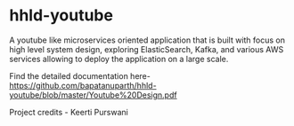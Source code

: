 ﻿# hhld-youtube

A youtube like microservices oriented application that is built with focus on high level system design, exploring ElasticSearch, Kafka, and various AWS services allowing to deploy the application on a large scale.

Find the detailed documentation here-
https://github.com/bapatanuparth/hhld-youtube/blob/master/Youtube%20Design.pdf

Project credits - Keerti Purswani
